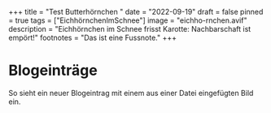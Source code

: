 +++
title = "Test Butterhörnchen "
date = "2022-09-19"
draft = false
pinned = true
tags = ["EichhörnchenImSchnee"]
image = "eichho-rnchen.avif"
description = "Eichhörnchen im Schnee frisst Karotte: Nachbarschaft ist empört!"
footnotes = "Das ist eine Fussnote."
+++
# Blogeinträge

So sieht ein neuer Blogeintrag mit einem aus einer Datei eingefügten Bild ein.